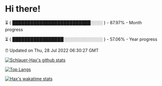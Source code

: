 # Hi there!

⏳ { ██████████████████████████░░░░ } - 87.97% - Month progress

⏳ { █████████████████░░░░░░░░░░░░░ } - 57.06% - Year progress

⏰ Updated on Thu, 28 Jul 2022 06:30:27 GMT


[![Schlauer-Hax's github stats](https://github-readme-stats.vercel.app/api?username=Schlauer-Hax&show_icons=true&theme=dark&count_private=true)](https://github.com/Schlauer-Hax)


[![Top Langs](https://github-readme-stats.vercel.app/api/top-langs/?username=Schlauer-Hax&layout=compact&theme=dark)](https://github.com/Schlauer-Hax?tab=repositories)


[![Hax's wakatime stats](https://github-readme-stats.vercel.app/api/wakatime?username=Hax&theme=dark)](https://wakatime.com/@Hax)

